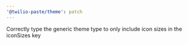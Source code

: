 ```yaml
---
'@twilio-paste/theme': patch
---
```


Correctly type the generic theme type to only include icon sizes in the iconSizes key
